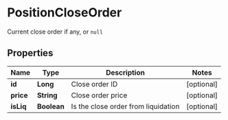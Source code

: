 

# PositionCloseOrder

Current close order if any, or `null`
## Properties

Name | Type | Description | Notes
------------ | ------------- | ------------- | -------------
**id** | **Long** | Close order ID |  [optional]
**price** | **String** | Close order price |  [optional]
**isLiq** | **Boolean** | Is the close order from liquidation |  [optional]



